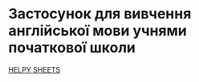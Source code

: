 # Застосунок для вивчення англійської мови учнями початкової школи

[HELPY SHEETS](https://helpy-sheets.netlify.app/)
